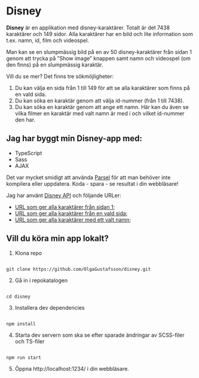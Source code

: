 # Disney

**Disney** är en applikation med disney-karaktärer. Totalt är det 7438 karaktärer och 149 sidor. Alla karaktärer har en bild och lite information som t.ex. namn, id, film och videospel.

Man kan se en slumpmässig bild på en av 50 disney-karaktärer från sidan 1 genom att trycka på ”Show image” knappen samt namn och videospel (om den finns) på en slumpmässig karaktär.

Vill du se mer?
Det finns tre sökmöjligheter:

1. Du kan välja en sida från 1 till 149 för att se alla karaktärer som finns på en vald sida. 
2. Du kan söka en karaktär genom att välja id-nummer (från 1 till 7438).
3. Du kan söka en karaktär genom att ange ett namn. Här kan du även se vilka filmer en karaktär med valt namn är med i och vilket id-nummer den har.

## Jag har byggt min Disney-app med:

- TypeScript
- Sass
- AJAX

Det var mycket smidigt att använda [Parsel](https://parceljs.org/) för att man behöver inte kompilera eller uppdatera. Koda - spara - se resultat i din webbläsare!

Jag har använt [Disney API](https://disneyapi.dev/)
och följande URLer:

- [URL som ger alla karaktärer från sidan 1](https://api.disneyapi.dev/character/);
- [URL som ger alla karaktärer från en vald sida](https://api.disneyapi.dev/character?page=);
- [URL som ger alla karaktärer med ett valt namn](https://api.disneyapi.dev/character?name=);

## Vill du köra min app lokalt?

1. Klona repo

```

git clone https://github.com/OlgaGustafsson/disney.git

```

2. Gå in i repokatalogen

```

cd disney

```

3. Installera dev dependencies

```

npm install

```

4. Starta dev servern som ska se efter sparade ändringar av SCSS-filer och TS-filer

```

npm run start

```

5. Öppna http://localhost:1234/ i din webbläsare.
